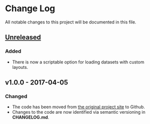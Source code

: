 # Change Log
All notable changes to this project will be documented in this file.

## [Unreleased]
### Added
- There is now a scriptable option for loading datasets with custom
  layouts.

## v1.0.0 - 2017-04-05
### Changed
- The code has been moved from
  [the original project site](http://lmb.informatik.uni-freiburg.de/resources/opensource/imagej_plugins/hdf5.html)
  to Github.
- Changes to the code are now identified via semantic versioning in
  **CHANGELOG.md**.

[Unreleased]: https://github.com/fiji/HDF5_Vibez/compare/v1.0.0...HEAD
